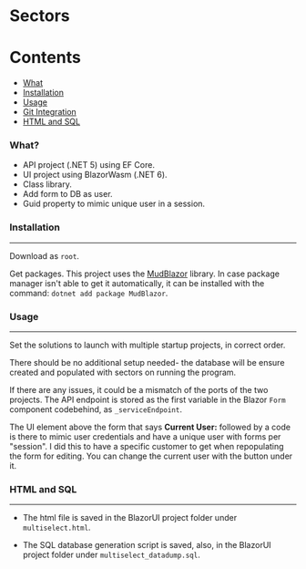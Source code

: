 # Sectors

Contents
========

 * [What](#what)
 * [Installation](#installation)
 * [Usage](#usage)
 * [Git Integration](#git-integration)
 * [HTML and SQL](#html-and-sql)



### What?


+ API project (.NET 5) using EF Core.
+ UI project using BlazorWasm (.NET 6).
+ Class library.
+ Add form to DB as user.
+ Guid property to mimic unique user in a session.




### Installation
---

Download as `root`.

Get packages.
This project uses the [MudBlazor](https://mudblazor.com/) library. In case package manager isn't able to get it automatically, it can be installed with the command: `dotnet add package MudBlazor`.


### Usage
---

Set the solutions to launch with multiple startup projects, in correct order.

There should be no additional setup needed- the database will be ensure created and populated with sectors on running the program.

If there are any issues, it could be a mismatch of the ports of the two projects. The API endpoint is stored as the first variable in the Blazor `Form` component codebehind, as `_serviceEndpoint`.

The UI element above the form that says **Current User:** followed by a code is there to mimic user credentials and have a unique user with forms per "session".
I did this to have a specific customer to get when repopulating the form for editing. You can change the current user with the button under it.


### HTML and SQL
---

* The html file is saved in the BlazorUI project folder under `multiselect.html`.

* The SQL database generation script is saved, also, in the BlazorUI project folder under `multiselect_datadump.sql`.




